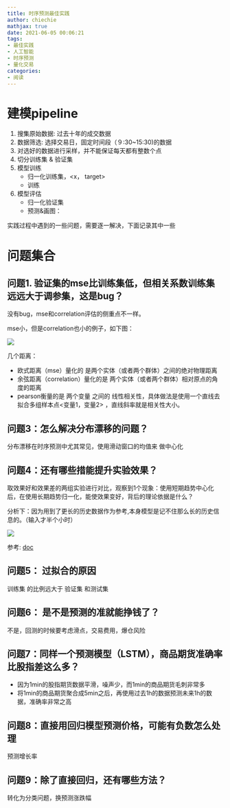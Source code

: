 ```yaml
---
title: 时序预测最佳实践
author: chiechie
mathjax: true
date: 2021-06-05 00:06:21
tags: 
- 最佳实践
- 人工智能
- 时序预测
- 量化交易
categories: 
- 阅读
---
```


# 建模pipeline

1. 搜集原始数据: 过去十年的成交数据
2. 数据筛选: 选择交易日，固定时间段（９:30~15:30)的数据
3. 对选好的数据进行采样，并不能保证每天都有整数个点
4. 切分训练集 & 验证集
5. 模型训练
    - 归一化训练集，<x， target>
    - 训练
6. 模型评估
    - 归一化验证集
    - 预测&画图：


实践过程中遇到的一些问题，需要逐一解决，下面记录其中一些

# 问题集合

    
## 问题1. 验证集的mse比训练集低，但相关系数训练集远远大于调参集，这是bug？

没有bug，mse和correlation评估的侧重点不一样。

mse小，但是correlation也小的例子，如下图：

![](https://firebasestorage.googleapis.com/v0/b/firescript-577a2.appspot.com/o/imgs%2Fapp%2Frf_learning%2FNUSWvXNmWb.png?alt=media&token=8c03a9f3-60e1-424d-879e-3371c1516623)

几个距离：

- 欧式距离（mse）量化的 是两个实体（或者两个群体）之间的绝对物理距离
- 余弦距离（correlation）量化的是 两个实体（或者两个群体）相对原点的角度的距离
- pearson衡量的是 两个变量 之间的 线性相关性，具体做法是使用一个直线去拟合多组样本点<变量1，变量2> ，直线斜率就是相关性大小。

## 问题3：怎么解决分布漂移的问题？

分布漂移在时序预测中尤其常见，使用滑动窗口的均值来 做中心化

## 问题4：还有哪些措能提升实验效果？

取效果好和效果差的两组实验进行对比，观察到1个现象：使用短期趋势中心化后，在使用长期趋势归一化，能使效果变好，背后的理论依据是什么？

分析下：因为用到了更长的历史数据作为参考,本身模型是记不住那么长的历史信息的。（输入才半个小时）

![](https://firebasestorage.googleapis.com/v0/b/firescript-577a2.appspot.com/o/imgs%2Fapp%2Frf_learning%2Fg6FAdLzkOj.png?alt=media&token=362ed41e-1773-4ff5-ac41-a3095f75bb86)

参考: [doc](https://github.com/Arturus/kaggle-web-traffic/blob/master/how_it_works.md)

## 问题5： 过拟合的原因

训练集 的比例远大于 验证集 和测试集

## 问题6： 是不是预测的准就能挣钱了？

不是，回测的时候要考虑滑点，交易费用，爆仓风险

## 问题7：同样一个预测模型（LSTM），商品期货准确率比股指差这么多？

- 因为1min的股指期货数据平滑，噪声少，而1min的商品期货毛刺非常多
- 将1min的商品期货聚合成5min之后，再使用过去1h的数据预测未来1h的数据，准确率非常之高

## 问题8：直接用回归模型预测价格，可能有负数怎么处理

预测增长率

## 问题9：除了直接回归，还有哪些方法？

转化为分类问题，换预测涨跌幅

